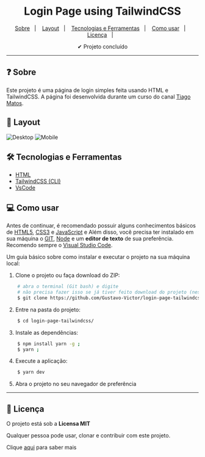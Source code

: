 
<h1 align='center'>Login Page using TailwindCSS</h1>

<p align="center">
  <a href="#-sobre">Sobre</a>&nbsp;&nbsp;&nbsp;|&nbsp;&nbsp;&nbsp;
  <a href="#-layout">Layout</a>&nbsp;&nbsp;&nbsp;|&nbsp;&nbsp;&nbsp;
  <a href="#-tecnologias-e-ferramentas">Tecnologias e Ferramentas</a>&nbsp;&nbsp;&nbsp;|&nbsp;&nbsp;&nbsp;
  <a href="#-como-usar">Como usar</a>&nbsp;&nbsp;&nbsp;|&nbsp;&nbsp;&nbsp;
  <a href="#-licença">Licença</a>&nbsp;&nbsp;&nbsp;|&nbsp;&nbsp;&nbsp;
</p>

<p align="center">
    ✔ Projeto concluído
</p>

<hr/>


## ❓ Sobre

Este projeto é uma página de login simples feita usando HTML e TailwindCSS. 
A página foi desenvolvida durante um curso do canal [Tiago Matos](https://www.youtube.com/watch?v=1eLaBow7Zbo&list=PLcoYAcR89n-r1m-tMfV4qndrRWpT_rb9u). 


## 🎨 Layout

<img src="./src/assets/images/screenshots/desktop.png" alt="Desktop" title="Desktop"> <img src="./src/assets/images/screenshots/mobile.png" alt="Mobile" title="Mobile">


## 🛠 Tecnologias e Ferramentas

- [HTML](https://developer.mozilla.org/pt-BR/docs/Web/HTML)
- [TailwindCSS (CLI)](https://tailwindcss.com/docs/installation)
- [VsCode](https://code.visualstudio.com/)


## 💻 Como usar

Antes de continuar, é recomendado possuir alguns conhecimentos básicos de [HTML5](https://developer.mozilla.org/pt-BR/docs/Web/HTML), [CSS3](https://developer.mozilla.org/pt-BR/docs/Web/HTML) e [JavaScript](https://www.javascript.com/) e
Além disso, você precisa ter instalado em sua máquina o [GIT](https://git-scm.com/), [Node](https://nodejs.org/en) e um **editor de texto** de sua preferência. Recomendo sempre o [Visual Studio Code](https://code.visualstudio.com/). 

Um guia básico sobre como instalar e executar o projeto na sua máquina local: 

1. Clone o projeto ou faça download do ZIP: 

```bash
    # abra o terminal (Git bash) e digite 
    # não precisa fazer isso se já tiver feito download do projeto (nesse caso, só extraia a pasta e entre nela)
    $ git clone https://github.com/Gustavo-Victor/login-page-tailwindcss.git
```

2. Entre na pasta do projeto:

```bash
    $ cd login-page-tailwindcss/
```

3. Instale as dependências:

```bash
    $ npm install yarn -g ;  
    $ yarn ; 
```

4. Execute a aplicação:

```bash
    $ yarn dev
```

5. Abra o projeto no seu navegador de preferência

<hr/>


## 📝 Licença 

O projeto está sob a **Licensa MIT** 

Qualquer pessoa pode usar, clonar e contribuir com este projeto. 

Clique [aqui](./LICENSE) para saber mais  



